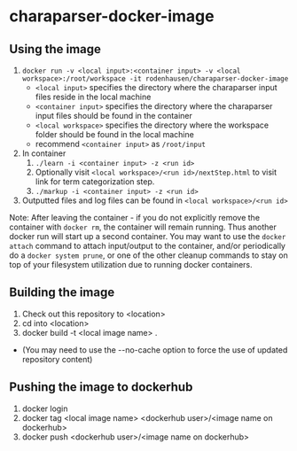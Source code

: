 # charaparser-docker-image

## Using the image

1. `docker run -v <local input>:<container input> -v <local workspace>:/root/workspace -it rodenhausen/charaparser-docker-image`
   * `<local input>` specifies the directory where the charaparser input files reside in the local machine
   * `<container input>` specifies the directory where the charaparser input files should be found in the container
   * `<local workspace>` specifies the directory where the workspace folder should be found in the local machine
   * recommend `<container input>` as `/root/input`
2. In container
   1. `./learn -i <container input> -z <run id>`
   2. Optionally visit `<local workspace>/<run id>/nextStep.html` to visit link for term categorization step.
   3. `./markup -i <container input> -z <run id>`
3. Outputted files and log files can be found in `<local workspace>/<run id>`


Note: After leaving the container - if you do not explicitly remove the container with `docker rm`, the container will remain running. Thus another docker run will start up a second container. You may want to use the `docker attach` command to attach input/output to the container, and/or periodically do a `docker system prune`, or one of the other cleanup commands to stay on top of your filesystem utilization due to running docker containers.

## Building the image

1. Check out this repository to \<location\>
2. cd into \<location\>
3. docker build -t \<local image name\> . 
  * (You may need to use the --no-cache option to force the use of updated repository content)
  
## Pushing the image to dockerhub
1. docker login
2. docker tag \<local image name\> \<dockerhub user\>/\<image name on dockerhub\>
3. docker push \<dockerhub user\>/\<image name on dockerhub\>
